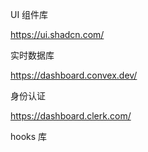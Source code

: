 UI 组件库

https://ui.shadcn.com/

实时数据库

https://dashboard.convex.dev/

身份认证

https://dashboard.clerk.com/

hooks 库
